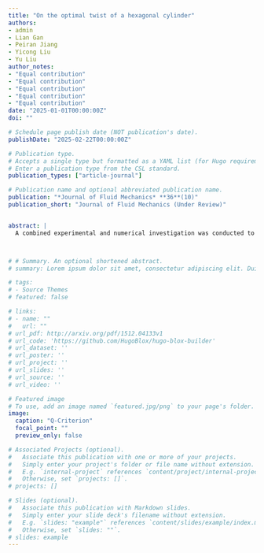 ```yaml
---
title: "On the optimal twist of a hexagonal cylinder"
authors:
- admin
- Lian Gan
- Peiran Jiang
- Yicong Liu
- Yu Liu
author_notes:
- "Equal contribution"
- "Equal contribution"
- "Equal contribution"
- "Equal contribution"
- "Equal contribution"
date: "2025-01-01T00:00:00Z"
doi: ""

# Schedule page publish date (NOT publication's date).
publishDate: "2025-02-22T00:00:00Z"

# Publication type.
# Accepts a single type but formatted as a YAML list (for Hugo requirements).
# Enter a publication type from the CSL standard.
publication_types: ["article-journal"]

# Publication name and optional abbreviated publication name.
publication: "*Journal of Fluid Mechanics* **36**(10)"
publication_short: "Journal of Fluid Mechanics (Under Review)"


abstract: |
  A combined experimental and numerical investigation was conducted to examine the mechanisms of aerodynamic noise reduction for twisted hexagonal cylinders at Reynolds numbers (Re = 2 × 10^4 – 10^5) and twist angles per unit span γ* ∈ [0, 1/3]. It reveals a non-monotonic dependence of noise reduction on γ*, optimised for γ* = 1/6, where a tonal noise reduction of 15 dB and a total sound reduction of 11 dB at Re = 2 × 10^ 4 were achieved. This was consistent across all Reynolds numbers tested. Additionally, dual tones were observed in the noise spectra for cases with 1/18 ≤ γ* < 1/6, leading to the identification of two distinct flow patterns (Pattern I and II) based on the number of tones in the spectrum. Large-eddy simulations were performed at Re = 2 × 10^ 4 to support the acoustic measurements. Spanwise variations in flow separation gave rise to two distinct regimes: separation (RI) and reattachment (RII). Pattern I (1/5.4 ≤ γ* ≤ 1/3): The spanwise variation of shear layer separation induced wavy vortex shedding, contributing to a moderate noise reduction. Pattern II (1/18 ≤ γ* ≤ 1/7.2): Differences in vortex shedding frequencies between RI and RII regimes led to vortex dislocation, forming C- or X-type vortex structures. The γ* = 1/6 configuration leads to a transitional pattern between Pattern I and II, where modulation was predominantly observed in the RI regime. The superior noise reduction of γ* = 1/6 stems from the combined effects of frequent vortex dislocation and modulation, which reduces spanwise coherency and increases wake three-dimensionality.



# # Summary. An optional shortened abstract.
# summary: Lorem ipsum dolor sit amet, consectetur adipiscing elit. Duis posuere tellus ac convallis placerat. Proin tincidunt magna sed ex sollicitudin condimentum.

# tags:
# - Source Themes
# featured: false

# links:
# - name: ""
#   url: ""
# url_pdf: http://arxiv.org/pdf/1512.04133v1
# url_code: 'https://github.com/HugoBlox/hugo-blox-builder'
# url_dataset: ''
# url_poster: ''
# url_project: ''
# url_slides: ''
# url_source: ''
# url_video: ''

# Featured image
# To use, add an image named `featured.jpg/png` to your page's folder. 
image:
  caption: "Q-Criterion"
  focal_point: ""
  preview_only: false

# Associated Projects (optional).
#   Associate this publication with one or more of your projects.
#   Simply enter your project's folder or file name without extension.
#   E.g. `internal-project` references `content/project/internal-project/index.md`.
#   Otherwise, set `projects: []`.
# projects: []

# Slides (optional).
#   Associate this publication with Markdown slides.
#   Simply enter your slide deck's filename without extension.
#   E.g. `slides: "example"` references `content/slides/example/index.md`.
#   Otherwise, set `slides: ""`.
# slides: example
---
```


<!-- {{% callout note %}}
Click the *Cite* button above to demo the feature to enable visitors to import publication metadata into their reference management software.
{{% /callout %}}

{{% callout note %}}
Create your slides in Markdown - click the *Slides* button to check out the example.
{{% /callout %}} -->
<!-- 
Add the publication's **full text** or **supplementary notes** here. You can use rich formatting such as including [code, math, and images](https://docs.hugoblox.com/content/writing-markdown-latex/). -->
